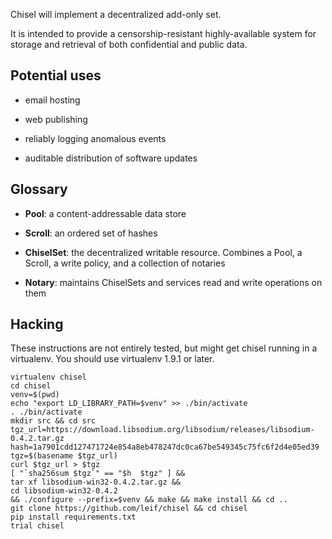 Chisel will implement a decentralized add-only set.

It is intended to provide a censorship-resistant highly-available system for storage and retrieval of both confidential and public data.

## Potential uses

* email hosting

* web publishing

* reliably logging anomalous events

* auditable distribution of software updates

## Glossary

* **Pool**: a content-addressable data store

* **Scroll**: an ordered set of hashes

* **ChiselSet**: the decentralized writable resource. Combines a Pool, a Scroll, a write policy, and a collection of notaries

* **Notary**: maintains ChiselSets and services read and write operations on them

## Hacking

These instructions are not entirely tested, but might get chisel running in a virtualenv. You should use virtualenv 1.9.1 or later.
```
virtualenv chisel
cd chisel
venv=$(pwd)
echo "export LD_LIBRARY_PATH=$venv" >> ./bin/activate
. ./bin/activate
mkdir src && cd src
tgz_url=https://download.libsodium.org/libsodium/releases/libsodium-0.4.2.tar.gz
hash=1a7901cdd127471724e854a8eb478247dc0ca67be549345c75fc6f2d4e05ed39
tgz=$(basename $tgz_url)
curl $tgz_url > $tgz
[ "`sha256sum $tgz`" == "$h  $tgz" ] &&
tar xf libsodium-win32-0.4.2.tar.gz &&
cd libsodium-win32-0.4.2
&& ./configure --prefix=$venv && make && make install && cd ..
git clone https://github.com/leif/chisel && cd chisel
pip install requirements.txt
trial chisel
```
